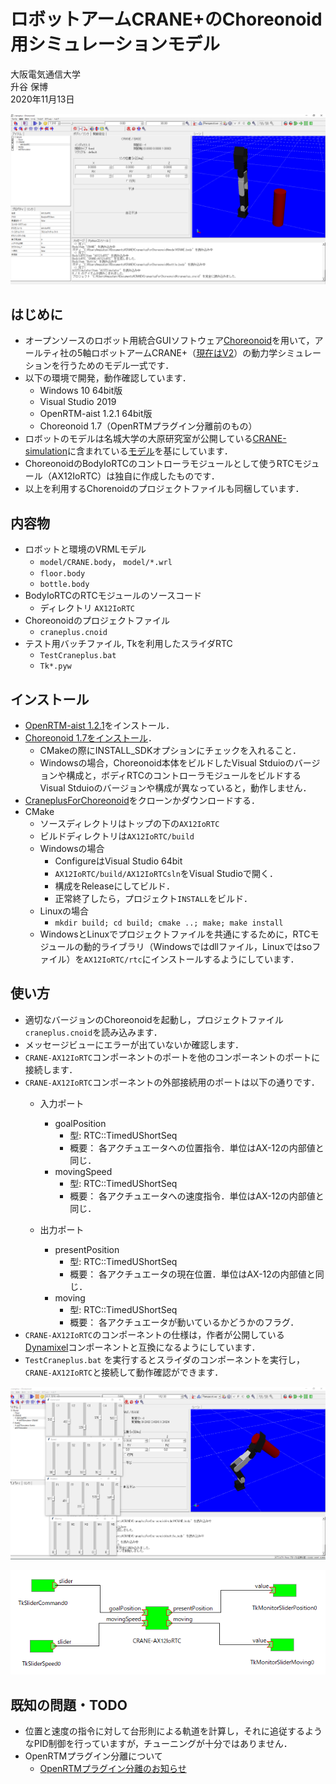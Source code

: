 # ロボットアームCRANE+のChoreonoid用シミュレーションモデル

大阪電気通信大学  
升谷 保博  
2020年11月13日

![CraneplusForChoreonoid](image/CraneplusForChoreonoid.png)

## はじめに

- オープンソースのロボット用統合GUIソフトウェア[Choreonoid](http://choreonoid.org/ja/)を用いて，アールティ社の5軸ロボットアームCRANE+（[現在はV2](https://www.rt-shop.jp/index.php?main_page=product_info&cPath=1324&products_id=3626)）の動力学シミュレーションを行うためのモデル一式です．
- 以下の環境で開発，動作確認しています．
  - Windows 10 64bit版
  - Visual Studio 2019
  - OpenRTM-aist 1.2.1 64bit版
  - Choreonoid 1.7（OpenRTMプラグイン分離前のもの）
- ロボットのモデルは名城大学の大原研究室が公開している[CRANE-simulation](https://github.com/rsdlab/CRANE-simulation)に含まれている[モデル](https://github.com/rsdlab/CRANE-simulation/tree/master/model_project/CRANE_Model)を基にしています．
- ChoreonoidのBodyIoRTCのコントローラモジュールとして使うRTCモジュール（AX12IoRTC）は独自に作成したものです．
- 以上を利用するChorenoidのプロジェクトファイルも同梱しています．

## 内容物

- ロボットと環境のVRMLモデル
  - `model/CRANE.body`， `model/*.wrl`
  - `floor.body`
  - `bottle.body`
- BodyIoRTCのRTCモジュールのソースコード
  - ディレクトリ `AX12IoRTC`
- Choreonoidのプロジェクトファイル
  - `craneplus.cnoid`
- テスト用バッチファイル, Tkを利用したスライダRTC
  - `TestCraneplus.bat`
  - `Tk*.pyw`

## インストール

- [OpenRTM-aist 1.2.1](https://www.openrtm.org/openrtm/ja/download/openrtm-aist-cpp/openrtm-aist-cpp_1_2_1_release)をインストール．
- [Choreonoid 1.7をインストール](https://choreonoid.org/ja/manuals/1.7/index.html)．
  - CMakeの際にINSTALL_SDKオプションにチェックを入れること．
  - Windowsの場合，Choreonoid本体をビルドしたVisual Stduioのバージョンや構成と，ボディRTCのコントローラモジュールをビルドするVisual Stduioのバージョンや構成が異なっていると，動作しません．
- [CraneplusForChoreonoid](https://github.com/MasutaniLab/CraneplusForChoreonoid)をクローンかダウンロードする．
- CMake
  - ソースディレクトリはトップの下の`AX12IoRTC`
  - ビルドディレクトリは`AX12IoRTC/build`
  - Windowsの場合
    - ConfigureはVisual Studio 64bit
    - `AX12IoRTC/build/AX12IoRTCsln`をVisual Studioで開く．
    - 構成をReleaseにしてビルド．
    - 正常終了したら，プロジェクト`INSTALL`をビルド．
  - Linuxの場合
    - `mkdir build; cd build; cmake ..; make; make install`
  - WindowsとLinuxでプロジェクトファイルを共通にするために，RTCモジュールの動的ライブラリ（Windowsではdllファイル，Linuxではsoファイル）を`AX12IoRTC/rtc`にインストールするようにしています．

## 使い方

- 適切なバージョンのChoreonoidを起動し，プロジェクトファイル`craneplus.cnoid`を読み込みます．
- メッセージビューにエラーが出ていないか確認します．
- `CRANE-AX12IoRTC`コンポーネントのポートを他のコンポーネントのポートに接続します．
- `CRANE-AX12IoRTC`コンポーネントの外部接続用のポートは以下の通りです．
  - 入力ポート
    - goalPosition
      - 型: RTC::TimedUShortSeq
      - 概要： 各アクチュエータへの位置指令．単位はAX-12の内部値と同じ．
    - movingSpeed
      - 型: RTC::TimedUShortSeq
      - 概要： 各アクチュエータへの速度指令．単位はAX-12の内部値と同じ．

  - 出力ポート
    - presentPosition
      - 型: RTC::TimedUShortSeq
      - 概要： 各アクチュエータの現在位置．単位はAX-12の内部値と同じ．
    - moving
      - 型: RTC::TimedUShortSeq
      - 概要： 各アクチュエータが動いているかどうかのフラグ．
- `CRANE-AX12IoRTC`のコンポーネントの仕様は，作者が公開している[Dynamixel](https://github.com/MasutaniLab/Dynamixel)コンポーネントと互換になるようにしています．
- `TestCraneplus.bat` を実行するとスライダのコンポーネントを実行し，`CRANE-AX12IoRTC`と接続して動作確認ができます．

![TestCraneplus](image/TestCraneplus.png)

![AX12IoRTC](image/AX12IoRTC.png)

## 既知の問題・TODO

- 位置と速度の指令に対して台形則による軌道を計算し，それに追従するようなPID制御を行っていますが，チューニングが十分ではありません．
- OpenRTMプラグイン分離について
  - [OpenRTMプラグイン分離のお知らせ](https://discourse.choreonoid.org/t/openrtm/363)